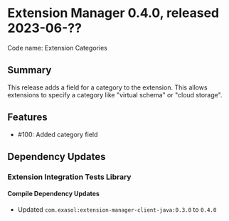 # Extension Manager 0.4.0, released 2023-06-??

Code name: Extension Categories

## Summary

This release adds a field for a category to the extension. This allows extensions to specify a category like "virtual schema" or "cloud storage".

## Features

* #100: Added category field

## Dependency Updates

### Extension Integration Tests Library

#### Compile Dependency Updates

* Updated `com.exasol:extension-manager-client-java:0.3.0` to `0.4.0`

